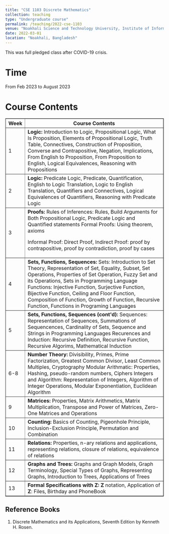 ```yaml
---
title: "CSE 1103 Discrete Mathematics"
collection: teaching
type: "Undergraduate course"
permalink: /teaching/2022-cse-1103
venue: "Noakhali Science and Technology University, Institute of Information Technology"
date: 2022-03-01
location: "Noakhali, Bangladesh"
---
```


This was full pledged class after COVID-19 crisis.

Time
======
From Feb 2023 to August 2023

Course Contents
======
<table border="1" align="justify">
	<tr>
		<th>Week</th>
		<th>Course Contents</th>
	</tr>
	<tr>
		<td>1</td>
		<td><b>Logic:</b>
Introduction to Logic,
Propositional Logic, What Is
Proposition, Elements of
Propositional Logic, Truth
Table, Connectives,
Construction of Proposition,
Converse and Contrapositive,
Negation, Implications, From
English to Proposition, From
Proposition to English,
Logical Equivalences,
Reasoning with Propositions</td>
	</tr>
	<tr>
		<td>2</td>
		<td><b>Logic:</b>
Predicate Logic, Predicate,
Quantification, English to
Logic Translation, Logic to
English Translation,
Quantifiers and Connectives,
Logical Equivalences of
Quantifiers, Reasoning with
Predicate Logic</td>
	</tr>
	<tr>
		<td>3</td>
		<td><b>Proofs:</b>
Rules of Inferences: Rules,
Build Arguments for Both
Propositional Logic, Predicate Logic and Quantified
statements
Formal Proofs: Using
theorem, axioms

Informal Proof:
Direct Proof, Indirect Proof:
proof by contrapositive, proof
by contradiction, proof by
cases</td>
	</tr>
	<tr>
		<td>4</td>
		<td><b>Sets, Functions, Sequences:</b>
Sets:
Introduction to Set Theory,
Representation of Set,
Equality, Subset, Set
Operations, Properties of Set
Operation, Fuzzy Set and its
Operations, Sets in
Programming Language
Functions:
Injective Function, Surjective
Function, Bijective Function,
Ceiling and Floor Function,
Composition of Function,
Growth of Function,
Recursive Function, Functions
in Programing Languages</td>
	</tr>
	<tr>
		<td>5</td>
		<td><b>Sets, Functions, Sequences (cont'd):</b>
Sequences:
Representation of Sequences,
Summations of Sequencences,
Cardinality of Sets, Sequence
and Strings in Programming
Languages
Recurences and Induction:
Recursive Definition,
Recursive Function, Recursive
Algorims, Mathematical
Induction</td>
	</tr>
	<tr>
		<td>6-8</td>
		<td><b>Number Theory:</b>
Divisibility, Primes, Prime
Factorization, Greatest
Common Divisor, Least
Common Multiples,
Cryptography
Modular Arithmatic:
Properties, Hashing,
pseudo-random numbers,
Ciphers
Integers and Algorithm:
Representation of Integers,
Algorithm of Integer
Operations, Modular
Exponentiation, Euclidean
Algorithm</td>
	</tr>
	<tr>
		<td>9</td>
		<td><b>Matrices:</b>
Properties, Matrix
Arithmetics, Matrix
Multiplication, Transpose and
Power of Matrices, Zero-One
Matrices and Operations</td>
	</tr>
	<tr>
		<td>10</td>
		<td><b>Counting:</b>
Basics of Counting,
Pigeonhole Principle,
Inclusion-Exclusion Principle,
Permutation and Combination</td>
	</tr>
	<tr>
		<td>11</td>
		<td><b>Relations:</b>
Properties, n-ary relations and
applications, representing
relations, closure of relations,
equivalence of relations</td>
	</tr>
	<tr>
		<td>12</td>
		<td><b>Graphs and Trees:</b>
Graphs and Graph Models,
Graph Terminology, Special
Types of Graphs, Representing
Graphs, Introduction to Trees,
Applications of Trees</td>
	</tr>
	<tr>
		<td>13</td>
		<td><b>Formal Specifications with Z:</b>
			<b>Z</b> notation, Application of <b>Z</b>: Files, Birthday and PhoneBook
		</td>
	</tr>
</table>

Reference Books
---------------
1. Discrete Mathematics and its Applications, Seventh Edition by Kenneth H. Rosen. 
